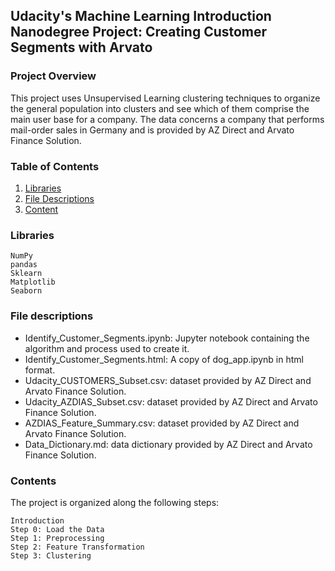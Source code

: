 ## Udacity's Machine Learning Introduction Nanodegree Project: Creating Customer Segments with Arvato

### Project Overview

This project uses Unsupervised Learning clustering techniques to organize the general population into clusters and see which of them comprise the main user base for a company. The data concerns a company that performs mail-order sales in Germany and is provided by AZ Direct and Arvato Finance Solution.

### Table of Contents

1. [Libraries](#libraries)
2. [File Descriptions](#files)
3. [Content](#contents)

### Libraries <a name="libraries"></a>

    NumPy
    pandas
    Sklearn
    Matplotlib
    Seaborn

### File descriptions <a name="files"></a>

* Identify_Customer_Segments.ipynb: Jupyter notebook containing the algorithm and process used to create it.
* Identify_Customer_Segments.html: A copy of dog_app.ipynb in html format.
* Udacity_CUSTOMERS_Subset.csv: dataset provided by AZ Direct and Arvato Finance Solution.
* Udacity_AZDIAS_Subset.csv: dataset provided by AZ Direct and Arvato Finance Solution.
* AZDIAS_Feature_Summary.csv: dataset provided by AZ Direct and Arvato Finance Solution.
* Data_Dictionary.md: data dictionary provided by AZ Direct and Arvato Finance Solution.


### Contents <a name="contents"></a>

The project is organized along the following steps:

    Introduction
    Step 0: Load the Data
    Step 1: Preprocessing
    Step 2: Feature Transformation
    Step 3: Clustering
